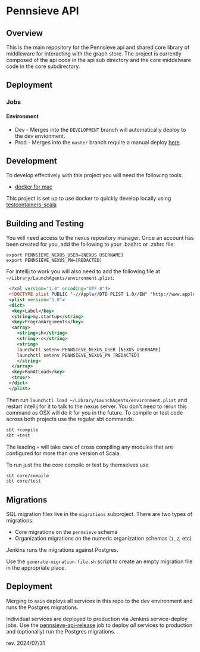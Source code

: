 # Pennsieve API

## Overview
This is the main repository for the Pennsieve api and shared core library of middleware for interacting with the graph store.
The project is currently composed of the api code in the api sub directory and the core middelware
code in the core subdirectory.

## Deployment

### Jobs

#### Environment

- Dev - Merges into the `DEVELOPMENT` branch will automatically deploy to the dev envionment.
- Prod - Merges into the `master` branch require a manual deploy [here](https://jenkins.pennsieve.io/view/Deploy%20Jobs/job/service-deploy/job/pennsieve-prod/job/us-east-1/job/prod-vpc/job/prod/job/jobs/).

## Development

To develop effectively with this project you will need the following tools:
  - [docker for mac](https://store.docker.com/editions/community/docker-ce-desktop-mac?tab=description)

This project is set up to use docker to quickly develop locally using [testcontainers-scala](https://github.com/testcontainers/testcontainers-scala)

## Building and Testing

You will need access to the nexus repository manager. Once an account has been created for you, add the following to
your .bashrc or .zshrc file:

```
export PENNSIEVE_NEXUS_USER=[NEXUS USERNAME]
export PENNSIEVE_NEXUS_PW=[REDACTED]
```
For intellij to work you will also need to add the following file at `~/Library/LaunchAgents/environment.plist`:

```xml
 <?xml version="1.0" encoding="UTF-8"?>
 <!DOCTYPE plist PUBLIC "-//Apple//DTD PLIST 1.0//EN" "http://www.apple.com/DTDs/PropertyList-1.0.dtd">
 <plist version="1.0">
 <dict>
  <key>Label</key>
  <string>my.startup</string>
  <key>ProgramArguments</key>
  <array>
    <string>sh</string>
    <string>-c</string>
    <string>
    launchctl setenv PENNSIEVE_NEXUS_USER [NEXUS_USERNAME]
    launchctl setenv PENNSIEVE_NEXUS_PW [REDACTED]
    </string>
  </array>
  <key>RunAtLoad</key>
  <true/>
 </dict>
 </plist>

```

Then run `launchctl load ~/Library/LaunchAgents/environment.plist` and restart intellij for it to talk to the
nexus server.  You don't need to rerun this command as OSX will do it for you in the future. To compile or test code
across both projects use the regular sbt commands:

```bash
sbt +compile
sbt +test
```

The leading `+` will take care of cross compiling any modules that are configured for more than one version of Scala.

To run just the the core compile or test by themselves use

```bash
sbt core/compile
sbt core/test
```

## Migrations

SQL migration files live in the `migrations` subproject. There are two types of migrations:

* Core migrations on the `pennsieve` schema
* Organization migrations on the numeric organization schemas (`1`, `2`, etc)

Jenkins runs the migrations against Postgres.

Use the `generate-migration-file.sh` script to create an empty migration file in the appropriate place.


## Deployment

Merging to `main` deploys all services in this repo to the dev environment and runs the Postgres migrations.

Individual services are deployed to production via Jenkins service-deploy jobs. Use the
[pennsieve-api-release](https://jenkins.pennsieve.cc/job/service-deploy/job/pennsieve-prod/job/us-east-1/job/prod-vpc-use1/job/prod/job/pennsieve-api-release/)
job to deploy _all_ services to production and (optionally) run the Postgres
migrations.

rev. 2024/07/31
